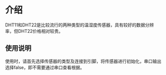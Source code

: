 # 介绍

DHT11和DHT22是比较流行的两种类型的温湿度传感器，具有较好的数据分辨率，但DHT22价格相对较贵。



## 使用说明

使用时，请首先选择传感器的类型及连接到引脚，将传感器进行初始化，串口输出选择false，即不需要通过串口查看根据。


